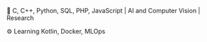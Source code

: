 📌 C, C++, Python, SQL, PHP, JavaScript | AI and Computer Vision | Research

⚙️ Learning Kotlin, Docker, MLOps


